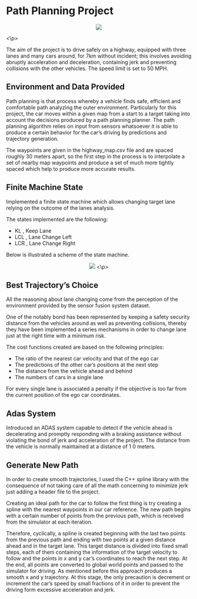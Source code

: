 # Path Planning Project

<p align="center">
  <img src="https://user-images.githubusercontent.com/29335742/223190598-58b7c8e9-eabe-4dae-b2ea-fa4cb0847bee.gif">

<\p>

The aim of the project is to drive safely on a highway, equipped with three lanes and many cars around, for 7km without incident;
this involves avoiding abruptly acceleration and deceleration, containing jerk and preventing collisions with the other vehicles. 
The speed limit is set to 50 MPH.

## Environment and Data Provided

Path planning is that process whereby a vehicle finds safe, efficient and comfortable path analyzing the outer environment.
Particularly for this project, the car moves within a given map from a start to a target taking into account the decisions produced by
a path planning planner. The path planning algorithm relies on input from sensors whatsoever it is able to produce a certain
behavior for the car’s driving by predictions and trajectory generation.

The waypoints are given in the highway_map.csv file and are spaced roughly 30 meters apart, so the first step in the process is to
interpolate a set of nearby map waypoints and produce a set of much more tightly spaced which help to produce more accurate
results.

## Finite Machine State

Implemented a finite state machine which allows changing target lane relying on the outcome of the lanes analysis.

The states implemented are the following:


* KL , Keep Lane
* LCL , Lane Change Left
* LCR , Lane Change Right

Below is illustrated a scheme of the state machine.


<p align="center">
  <img src="https://user-images.githubusercontent.com/29335742/223189175-90250d1f-1245-4ee0-9bab-20c91d5f3b95.png">
<\p>



## Best Trajectory’s Choice

All the reasoning about lane changing come from the perception of the environment provided by the sensor fusion system dataset.

One of the notably bond has been represented by keeping a safety security distance from the vehicles around as well as preventing
collisions, thereby they have been implemented a series mechanisms in order to change lane just at the right time with a minimum
risk.

The cost functions created are based on the following principles:


* The ratio of the nearest car velocity and that of the ego car
* The predictions of the other car’s positions at the next step
* The distance from the vehicle ahead and behind
* The numbers of cars in a single lane

For every single lane is associated a penalty if the objective is too far from the current position of the ego car coordinates.

## Adas System

Introduced an ADAS system capable to detect if the vehicle ahead is decelerating and promptly responding with a braking
assistance without violating the bond of jerk and acceleration of the project. The distance from the vehicle is normally maintained
at a distance of 1 0 meters.

## Generate New Path

In order to create smooth trajectories, I used the C++ spline library with the consequence of not taking care of all the math
concerning to minimize jerk just adding a header file to the project.

Creating an ideal path for the car to follow the first thing is try creating a spline with the nearest waypoints in our car reference.
The new path begins with a certain number of points from the previous path, which is received from the simulator at each
iteration.

Therefore, cyclically, a spline is created beginning with the last two points from the previous path and ending with two points at a
given distance ahead and in the target lane. This target distance is divided into fixed small steps, each of them containing the
information of the target velocity to follow and the points in x and y car’s coordinates to reach the next step. At the end, all points
are converted to global world points and passed to the simulator for driving. As mentioned before this approach produces a
smooth x and y trajectory. At this stage, the only precaution is decrement or increment the car’s speed by small fractions of it in
order to prevent the driving form excessive acceleration and jerk.

